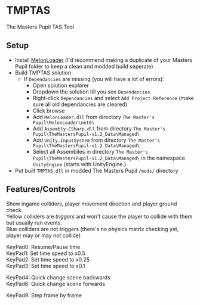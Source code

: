 # TMPTAS
 The Masters Pupil TAS Tool

## Setup
- Install [MelonLoader](https://melonwiki.xyz/#/?id=automated-installation) (I'd recommend making a duplicate of your Masters Pupil folder to keep a clean and modded build seperate) 
- Build TMPTAS solution
  - If `Dependancies` are missing (you will have a lot of errors):
    - Open solution explorer
    - Dropdown the solution till you see `Dependancies`
    - Right-click `Dependancies` and select `Add Project Reference` (make sure all old dependancies are cleared)
    - Click browse
    - Add `MelonLoader.dll` from directory `The Master's Pupil\MelonLoader\net6\`
    - Add `Assembly-CSharp.dll` from directory `The Master's Pupil\TheMastersPupil-v1.2_Data\Managed\`
    - Add `Unity.InputSystem` from directory `The Master's Pupil\TheMastersPupil-v1.2_Data\Managed\`
    - Select all Assembiles in directory `The Master's Pupil\TheMastersPupil-v1.2_Data\Managed\` in the namespace `UnityEngine` (starts with UnityEngine.)
- Put built `TMPTAS.dll` in modded The Masters Pupil `/mods/` directory

## Features/Controls
Show ingame colliders, player movement direction and player ground check.  
Yellow colliders are *triggers* and won't cause the player to collide with them but usually run events.  
Blue colliders are not triggers (there's no physics matrix checking yet, player may or may not collide)

KeyPad0: Resume/Pause time  
KeyPad1: Set time speed to x0.5  
KeyPad2: Set time speed to x0.25  
KeyPad3: Set time speed to x0.1  

KeyPad4: Quick change scene backwards  
KeyPad6: Quick change scene forwards  

KeyPad9: Step frame by frame  
